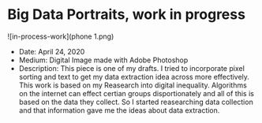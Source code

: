 # Big Data Portraits, work in progress
![in-process-work](phone 1.png)

- Date: April 24, 2020
- Medium: Digital Image made with Adobe Photoshop 
- Description: This piece is one of my drafts. I tried to incorporate pixel sorting and text to get my data extraction idea across more effectively. 
This work is based on my Reasearch into digital inequality. Algorithms on the internet can effect certian groups disportionately and all of this is based on the data they collect. So I started reasearching data collection and that information gave me the ideas about data extraction.
